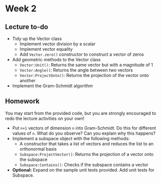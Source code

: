 # Week 2

## Lecture to-do
* Tidy up the Vector class
    * Implement vector division by a scalar
    * Implement vector equality
    * Add `Vector.zero()` constructor to construct a vector of zeros
* Add geometric methods to the Vector class
    * `Vector:Unit()`: Returns the same vector but with a magnitude of 1
    * `Vector:Angle()`: Returns the angle between two vectors
    * `Vector:ProjectOnto()`: Returns the projection of the vector onto another
* Implement the Gram-Schmidt algorithm

## Homework
You may start from the provided code, but you are strongly encouraged to redo the lecture activities on your own!
* Put `n+1` vectors of dimension `n` into Gram-Schmidt. Do this for different values of `n`. What do you observe? Can you explain why this happens?
* Implement a subspace object with the following methods:
    * A constructor that takes a list of vectors and reduces the list to an orthonormal basis
    * `Subspace:ProjectVector()`: Returns the projection of a vector onto the subspace
    * `Subspace:Contains()`: Checks if the subspace contains a vector
* **Optional:** Expand on the sample unit tests provided. Add unit tests for Subspace.
